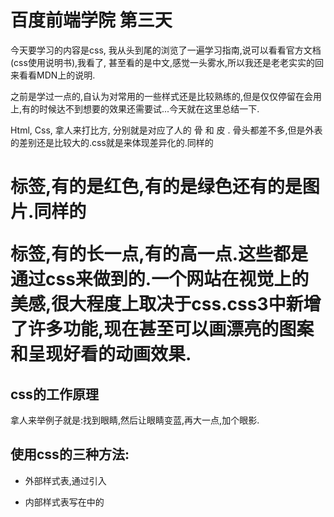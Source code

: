 # 百度前端学院 第三天

今天要学习的内容是css, 我从头到尾的浏览了一遍学习指南,说可以看看官方文档(css使用说明书),我看了, 甚至看的是中文,感觉一头雾水,所以我还是老老实实的回来看看MDN上的说明.

之前是学过一点的,自认为对常用的一些样式还是比较熟练的,但是仅仅停留在会用上,有的时候达不到想要的效果还需要试...今天就在这里总结一下.

Html, Css, 拿人来打比方, 分别就是对应了人的 骨 和 皮 . 骨头都差不多,但是外表的差别还是比较大的.css就是来体现差异化的.同样的<h1>标签,有的是红色,有的是绿色还有的是图片.同样的<p>标签,有的长一点,有的高一点.这些都是通过css来做到的.一个网站在视觉上的美感,很大程度上取决于css.css3中新增了许多功能,现在甚至可以画漂亮的图案和呈现好看的动画效果.

## css的工作原理

拿人来举例子就是:找到眼睛,然后让眼睛变蓝,再大一点,加个眼影.

## 使用css的三种方法:

- 外部样式表,通过<link>引入

- 内部样式表写在<head>中的<style>标签中

- 内联样式表,直接写在标签中<a style="">

  **三种样式表的优先级是依次增加的,也就是说,定义同一个标签下的同一个样式,写在内联样式表中的,会覆盖前两个**

  **外部样式表黑内部样式表都有顺序,相同元素的相同样式,下面的会覆盖上面的,这一点要注意.**

  三种样式表,外部样式表可以被复用,一般比较推荐.

  

## 选择器

顾名思义,就是找眼睛,左边还是右边,还是两边都要.

之前经常使用的选择有:id,class,tag,组合,分组这几种.

### 学习的方法

感觉html css的学习基本靠记忆.如果记忆力比较好,看一遍能记住,基本也就没什么问题了.我是记不住,所以就不会了查,然后查个几遍也就记住了.

基本的办法,是最基本的.写一个有N层嵌套的网页,或者是随便找一个网站,把他的html复制粘贴到本地,然后自己往上加css,不管是内联还是外部引用都可以(代码多的话自然就知道外部的比较好用了^_^).碰到不会的还可以再看看原来的网站.觉得整个网站复杂的话就可以一小块一小块的来.我最开始根据一些教程模仿了爱奇艺首页电影那一小块.后面看到电影和电视剧其实差不多,把电影的一复制,内容一改就行了.通过一个个的练习然后选择器也就记忆的差不多了.

#### 需要注意的几点:

- 选择器有权重:id>class>tag
- 在组合的时候要注意权重
  - #btn  (<button id="btn">)
  - button  (这里再设置相同的样式就没用了.)

## font字体样式.

### font简写

```css
font: font-style font-variant font-weight font-strech font-size line-height font-family;
```

这个是一部分字体属性的简写,如果只有这几个属性的话,还是这样写比较好,少回车几次.

#### 简写中必须要指定的属性

- font-size
  - font-size/line-height   这样可以同时指定字体大小和行高
- font-family
  - 可以指定多个字体,可以是中文字体,
  - 英文字体名中间有空格的话需要用引号引起来

### text-decoration简写

```css
text-decoration: text-decoration-line text-decoration-style text-decoration-color
```

之前一般都使用在去掉<a>默认的下划线,我以为只有添加和去掉线这一个功能,没想到还能设置线的颜色和样式.同时,可以设置好几条线 `text-decoration:underline overline`,这样就设置了上下两条线.



### 字体属性中一些要注意的地方

- font-size: 单位为em的时候,是根据父元素上字体大小来判断的.如果多层嵌套,设置最里面字体大小的时候需要大量计算.....
- font-size:单位为rem的时候,是根据<html>字体大小来判定的,但是不支持ie8以下版本. 
- 将html的字号设置为10px, 然后再在不同的元素上使用em, rem就比较方便,计算量瞬间减小✿✿ヽ(°▽°)ノ✿
- line-height: 可以带单位,也可以不带单位当做乘数,MDN中不说不带单位是比较好的做法.前面写的都是带单位的,下次要试试不带单位的.
  - 这里要注意的是无单位的line-height,是值乘以font-size来确定的
- letter-spacing控制单字间距,中文是一个字,应为是以空格分开的一个单词
- word-spacing 好像只能控制西文, 增加字母之间的间距,对中文无效.
- text-indent  首行缩进



这里的记录是我之前没有注意,并且发现问题的一些地方,总之,做好总结,说不定以后忘了,还能来查看一下.

一直用的vscode, 有代码提示功能,现在用codepen没有, 有些词还要查查才能确保正确..